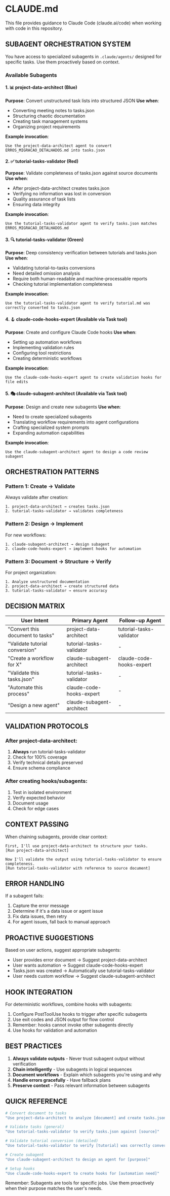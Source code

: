 # CLAUDE.md

This file provides guidance to Claude Code (claude.ai/code) when working with code in this repository.

## SUBAGENT ORCHESTRATION SYSTEM

You have access to specialized subagents in `.claude/agents/` designed for specific tasks. Use them proactively based on context.

### Available Subagents

#### 1. 📊 **project-data-architect** (Blue)
**Purpose**: Convert unstructured task lists into structured JSON
**Use when**:
- Converting meeting notes to tasks.json
- Structuring chaotic documentation
- Creating task management systems
- Organizing project requirements

**Example invocation**:
```
Use the project-data-architect agent to convert ERROS_MIGRACAO_DETALHADOS.md into tasks.json
```

#### 2. ✅ **tutorial-tasks-validator** (Red)
**Purpose**: Validate completeness of tasks.json against source documents
**Use when**:
- After project-data-architect creates tasks.json
- Verifying no information was lost in conversion
- Quality assurance of task lists
- Ensuring data integrity

**Example invocation**:
```
Use the tutorial-tasks-validator agent to verify tasks.json matches ERROS_MIGRACAO_DETALHADOS.md
```

#### 3. 🔍 **tutorial-tasks-validator** (Green)
**Purpose**: Deep consistency verification between tutorials and tasks.json
**Use when**:
- Validating tutorial-to-tasks conversions
- Need detailed omission analysis
- Require both human-readable and machine-processable reports
- Checking tutorial implementation completeness

**Example invocation**:
```
Use the tutorial-tasks-validator agent to verify tutorial.md was correctly converted to tasks.json
```

#### 4. 🪝 **claude-code-hooks-expert** (Available via Task tool)
**Purpose**: Create and configure Claude Code hooks
**Use when**:
- Setting up automation workflows
- Implementing validation rules
- Configuring tool restrictions
- Creating deterministic workflows

**Example invocation**:
```
Use the claude-code-hooks-expert agent to create validation hooks for file edits
```

#### 5. 🎭 **claude-subagent-architect** (Available via Task tool)
**Purpose**: Design and create new subagents
**Use when**:
- Need to create specialized subagents
- Translating workflow requirements into agent configurations
- Crafting specialized system prompts
- Expanding automation capabilities

**Example invocation**:
```
Use the claude-subagent-architect agent to design a code review subagent
```

## ORCHESTRATION PATTERNS

### Pattern 1: Create → Validate
Always validate after creation:
```
1. project-data-architect → creates tasks.json
2. tutorial-tasks-validator → validates completeness
```

### Pattern 2: Design → Implement
For new workflows:
```
1. claude-subagent-architect → design subagent
2. claude-code-hooks-expert → implement hooks for automation
```

### Pattern 3: Document → Structure → Verify
For project organization:
```
1. Analyze unstructured documentation
2. project-data-architect → create structured data
3. tutorial-tasks-validator → ensure accuracy
```

## DECISION MATRIX

| User Intent                      | Primary Agent             | Follow-up Agent          |
| -------------------------------- | ------------------------- | ------------------------ |
| "Convert this document to tasks" | project-data-architect    | tutorial-tasks-validator |
| "Validate tutorial conversion"   | tutorial-tasks-validator  | -                        |
| "Create a workflow for X"        | claude-subagent-architect | claude-code-hooks-expert |
| "Validate this tasks.json"       | tutorial-tasks-validator  | -                        |
| "Automate this process"          | claude-code-hooks-expert  | -                        |
| "Design a new agent"             | claude-subagent-architect | -                        |

## VALIDATION PROTOCOLS

### After project-data-architect:
1. **Always** run tutorial-tasks-validator
2. Check for 100% coverage
3. Verify technical details preserved
4. Ensure schema compliance

### After creating hooks/subagents:
1. Test in isolated environment
2. Verify expected behavior
3. Document usage
4. Check for edge cases

## CONTEXT PASSING

When chaining subagents, provide clear context:

```
First, I'll use project-data-architect to structure your tasks.
[Run project-data-architect]

Now I'll validate the output using tutorial-tasks-validator to ensure completeness.
[Run tutorial-tasks-validator with reference to source document]
```

## ERROR HANDLING

If a subagent fails:
1. Capture the error message
2. Determine if it's a data issue or agent issue
3. Fix data issues, then retry
4. For agent issues, fall back to manual approach

## PROACTIVE SUGGESTIONS

Based on user actions, suggest appropriate subagents:

- User provides error document → Suggest project-data-architect
- User wants automation → Suggest claude-code-hooks-expert
- Tasks.json was created → Automatically use tutorial-tasks-validator
- User needs custom workflow → Suggest claude-subagent-architect

## HOOK INTEGRATION

For deterministic workflows, combine hooks with subagents:

1. Configure PostToolUse hooks to trigger after specific subagents
2. Use exit codes and JSON output for flow control
3. Remember: hooks cannot invoke other subagents directly
4. Use hooks for validation and automation

## BEST PRACTICES

1. **Always validate outputs** - Never trust subagent output without verification
2. **Chain intelligently** - Use subagents in logical sequences
3. **Document workflows** - Explain which subagents you're using and why
4. **Handle errors gracefully** - Have fallback plans
5. **Preserve context** - Pass relevant information between subagents

## QUICK REFERENCE

```bash
# Convert document to tasks
"Use project-data-architect to analyze [document] and create tasks.json"

# Validate tasks (general)
"Use tutorial-tasks-validator to verify tasks.json against [source]"

# Validate tutorial conversion (detailed)
"Use tutorial-tasks-validator to verify [tutorial] was correctly converted to tasks.json"

# Create subagent
"Use claude-subagent-architect to design an agent for [purpose]"

# Setup hooks
"Use claude-code-hooks-expert to create hooks for [automation need]"
```

Remember: Subagents are tools for specific jobs. Use them proactively when their purpose matches the user's needs.